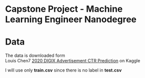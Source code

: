 # Capstone Project - Machine Learning Engineer Nanodegree

# Data
The data is downloaded form <br>
Louis Chen7 
[2020 DIGIX Advertisement CTR Prediction](https://www.kaggle.com/louischen7/2020-digix-advertisement-ctr-prediction) 
on Kaggle

I will use only **train.csv** 
since there is no label in **test.csv**
